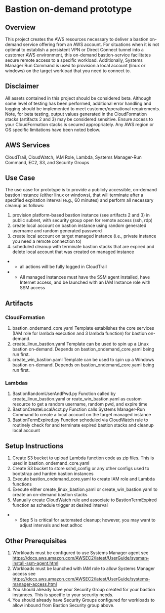 # Bastion on-demand prototype
## Overview
This project creates the AWS resources necessary to deliver a bastion on-demand service offering from an AWS account.
For situations when it is not optimal to establish a persistent VPN or Direct Connect tunnel into a customer AWS environment,
this on-demand bastion-service facilitates secure remote access to a specific workload.  Additionally, Systems Manager
Run Command is used to provision a local account (linux or windows) on the target workload that you need to connect to.

## Disclaimer
All assets contained in this project should be considered beta.
Although some level of testing has been performed, additional error handling and logging should be implemented to meet customer/operational requirements.
Note, for beta testing, output values generated in the CloudFormation stacks (artifacts 2 and 3) may be considered sensitive.
Ensure access to your CloudFormation stacks is secured appropriately.
Any AWS region or OS specific limitations have been noted below.

## AWS Services
CloudTrail, CloudWatch, IAM Role, Lambda, Systems Manager-Run Command, EC2, S3, and Security Groups

## Use Case
The use case for prototype is to provide a publicly accessible, on-demand bastion instance (either linux or windows), that will terminate
after a specified expiration interval (e.g., 60 minutes) and perform all necessary cleanup as follows:
1. provision platform-based bastion instance (see artifacts 2 and 3) in public subnet, with security group open for remote access (ssh, rdp)
2. create local account on bastion instance using random generated username and random generated password
3. create local account on target managed instance (i.e., private instance you need a remote connection to)
4. scheduled cleanup with terminate bastion stacks that are expired and delete local account that was created on managed instance
* - all actions will be fully logged in CloudTrail
* - All managed instances must have the SSM agent installed, have Internet access, and be launched with an IAM Instance role with SSM access

## Artifacts
### CloudFormation
1. bastion_ondemand_core.yaml
Template establishes the core services (IAM role for lambda execution and 3 lambda function) for bastion on-demand.
2. create_linux_bastion.yaml
Template can be used to spin up a Linux bastion on-demand. Depends on bastion_ondemand_core.yaml being run first.
3. create_win_bastion.yaml
Template can be used to spin up a Windows bastion on-demand. Depends on bastion_ondemand_core.yaml being run first.

### Lambdas
1. BastionRandomUserAndPwd.py
Function called by create_linux_bastion.yaml or reate_win_bastion.yaml as custom resource to get a random username, random pwd, and expire time
2. BastionCreateLocalAcct.py
Function calls Systems Manager-Run Command to create a local account on the target managed instance
3. BastionTermExpired.py
Function scheduled via CloudWatch rule to routinely check for and terminate expired bastion stacks and cleanup local account

## Setup Instructions
1. Create S3 bucket to upload Lambda function code as zip files. This is used in bastion_ondemand_core.yaml
2. Create S3 bucket to store sshd_config or any other configs used to bootstrap and harden bastion instances
3. Execute bastion_ondemand_core.yaml to create IAM role and Lambda functions
4. Execute either create_linux_bastion.yaml or create_win_bastion.yaml to create an on-demand bastion stacks
5. Manually create CloudWatch rule and associate to BastionTermExpired function as schedule trigger at desired interval
* - Step 5 is critical for automated cleanup; however, you may want to adjust intervals and test adhoc

## Other Prerequisites
1. Workloads must be configured to use Systems Manager agent
see https://docs.aws.amazon.com/AWSEC2/latest/UserGuide/sysman-install-ssm-agent.html
2. Workloads must be launched with IAM role to allow Systems Manager access
see https://docs.aws.amazon.com/AWSEC2/latest/UserGuide/systems-manager-access.html
3. You should already have your Security Group created for your bastion instances. This is specific to your security needs.
4. You should already have Security Groups configured for workloads to allow inbound from Bastion Security group above.
